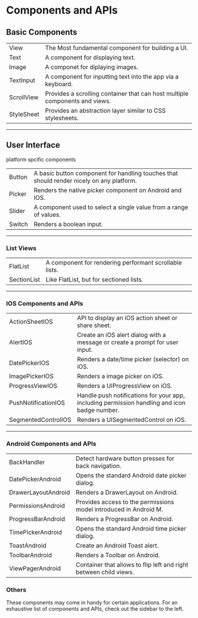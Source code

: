 # Components and APIs

## Basic Components

|            |                                                                             |
| ---------- | --------------------------------------------------------------------------- |
| View       | The Most fundamental component for building a UI.                           |
| Text       | A component for displaying text.                                            |
| Image      | A componet for diplaying images.                                            |
| TextInput  | A component for inputting text into the app via a keyboard.                 |
| ScrollView | Provides a scrolling container that can host multiple components and views. |
| StyleSheet | Provides an abstraction layer similar to CSS stylesheets.                   |

---

## User Interface

platform spcific components

|        |                                                                                          |
| ------ | ---------------------------------------------------------------------------------------- |
| Button | A basic button component for handling touches that should render nicely on any platform. |
| Picker | Renders the native picker component on Android and IOS.                                  |
| Slider | A component used to select a single value from a range of values.                        |
| Switch | Renders a boolean input.                                                                 |

---

### List Views

|             |                                                        |
| ----------- | ------------------------------------------------------ |
| FlatList    | A component for rendering performant scrollable lists. |
| SectionList | Like FlatList, but for sectioned lists.                |

---

### IOS Components and APIs

|                     |                                                                                              |
| ------------------- | -------------------------------------------------------------------------------------------- |
| ActionSheetIOS      | API to display an iOS action sheet or share sheet.                                           |
| AlertIOS            | Create an iOS alert dialog with a message or create a prompt for user input.                 |
| DatePickerIOS       | Renders a date/time picker (selector) on iOS.                                                |
| ImagePickerIOS      | Renders a image picker on iOS.                                                               |
| ProgressViewIOS     | Renders a UIProgressView on iOS.                                                             |
| PushNotificationIOS | Handle push notifications for your app, including permission handling and icon badge number. |
| SegmentedControlIOS | Renders a UISegmentedControl on iOS.                                                         |

---

### Android Components and APIs

|                     |                                                                   |
| ------------------- | ----------------------------------------------------------------- |
| BackHandler         | Detect hardware button presses for back navigation.               |
| DatePickerAndroid   | Opens the standard Android date picker dialog.                    |
| DrawerLayoutAndroid | Renders a DrawerLayout on Android.                                |
| PermissionsAndroid  | Provides access to the permissions model introduced in Android M. |
| ProgressBarAndroid  | Renders a ProgressBar on Android.                                 |
| TimePickerAndroid   | Opens the standard Android time picker dialog.                    |
| ToastAndroid        | Create an Android Toast alert.                                    |
| ToolbarAndroid      | Renders a Toolbar on Android.                                     |
| ViewPagerAndroid    | Container that allows to flip left and right between child views. |

### Others

These components may come in handy for certain applications. For an exhaustive list of components and APIs, check out the sidebar to the left.
